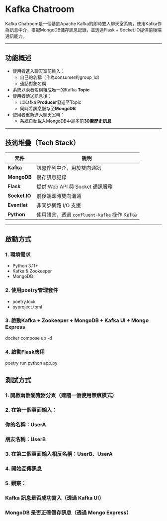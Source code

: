# Kafka Chatroom

Kafka Chatroom是一個基於Apache Kafka的即時雙人聊天室系統，使用Kafka作為訊息中介，搭配MongoDB儲存訊息記錄，並透過Flask + Socket.IO提供前後端通訊能力。

---

## 功能概述

- 使用者進入聊天室前輸入：
  - 自己的名稱（作為consumer的group_id）
  - 通話對象名稱
- 系統以兩者名稱組成唯一的Kafka **Topic**
- 使用者傳送訊息後：
  - 以Kafka **Producer**發送至Topic
  - 同時將訊息儲存至**MongoDB**
- 使用者重新進入聊天室時：
  - 系統自動載入MongoDB中最多前**30筆歷史訊息**

---

## 技術堆疊（Tech Stack）

| 元件           | 說明                           |
|----------------|--------------------------------|
| **Kafka**      | 訊息佇列中介，用於雙向通訊     |
| **MongoDB**    | 儲存訊息記錄                   |
| **Flask**      | 提供 Web API 與 Socket 通訊服務 |
| **Socket.IO**  | 前後端即時雙向溝通             |
| **Eventlet**   | 非同步網路 I/O 支援             |
| **Python**     | 使用語言，透過 `confluent-kafka` 操作 Kafka |

---

## 啟動方式

### 1. 環境需求

- Python 3.11+
- Kafka & Zookeeper
- MongoDB

### 2. 使用poetry管理套件

- poetry.lock
- pyproject.toml


### 3. 啟動Kafka + Zookeeper + MongoDB + Kafka UI + Mongo Express

docker compose up -d

### 4. 啟動Flask應用

poetry run python app.py

## 測試方式
### 1. 開啟兩個瀏覽器分頁（建議一個使用無痕模式）

### 2. 在第一個頁面輸入：

###    你的名稱：UserA

###    朋友名稱：UserB

### 3. 在第二個頁面輸入相反名稱：UserB、UserA

### 4. 開始互傳訊息

### 5. 觀察：

###    Kafka 訊息是否成功寫入（透過 Kafka UI）

###    MongoDB 是否正確儲存訊息（透過 Mongo Express）